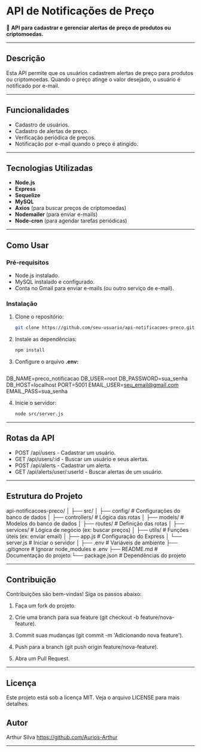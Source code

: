 # API de Notificações de Preço

🚀 **API para cadastrar e gerenciar alertas de preço de produtos ou criptomoedas.**

---

## **Descrição**

Esta API permite que os usuários cadastrem alertas de preço para produtos ou criptomoedas. Quando o preço atinge o valor desejado, o usuário é notificado por e-mail.

---

## **Funcionalidades**

- Cadastro de usuários.
- Cadastro de alertas de preço.
- Verificação periódica de preços.
- Notificação por e-mail quando o preço é atingido.

---

## **Tecnologias Utilizadas**

- **Node.js**
- **Express**
- **Sequelize**
- **MySQL**
- **Axios** (para buscar preços de criptomoedas)
- **Nodemailer** (para enviar e-mails)
- **Node-cron** (para agendar tarefas periódicas)

---

## **Como Usar**

### **Pré-requisitos**

- Node.js instalado.
- MySQL instalado e configurado.
- Conta no Gmail para enviar e-mails (ou outro serviço de e-mail).

### **Instalação**

1. Clone o repositório:
   ```bash
   git clone https://github.com/seu-usuario/api-notificacoes-preco.git

2. Instale as dependências:
    ```bash
    npm install

3. Configure o arquivo **.env:**
    ```bash
DB_NAME=preco_notificacao
DB_USER=root
DB_PASSWORD=sua_senha
DB_HOST=localhost
PORT=5001
EMAIL_USER=seu_email@gmail.com
EMAIL_PASS=sua_senha

4. Inicie o servidor:
    ```bash
    node src/server.js
    

---

## **Rotas da API**

- POST /api/users - Cadastrar um usuário.
- GET /api/users/:id - Buscar um usuário e seus alertas.
- POST /api/alerts - Cadastrar um alerta.
- GET /api/alerts/user/:userId - Buscar alertas de um usuário.

---
    
## **Estrutura do Projeto**
 
api-notificacoes-preco/
│
├── src/
│   ├── config/           # Configurações do banco de dados
│   ├── controllers/      # Lógica das rotas
│   ├── models/           # Modelos do banco de dados
│   ├── routes/           # Definição das rotas
│   ├── services/         # Lógica de negócio (ex: buscar preços)
│   ├── utils/            # Funções úteis (ex: enviar email)
│   ├── app.js            # Configuração do Express
│   └── server.js         # Iniciar o servidor
│
├── .env                  # Variáveis de ambiente
├── .gitignore            # Ignorar node_modules e .env
├── README.md             # Documentação do projeto
└── package.json          # Dependências do projeto

---

## **Contribuição**

Contribuições são bem-vindas! Siga os passos abaixo:

1. Faça um fork do projeto.

2. Crie uma branch para sua feature (git checkout -b feature/nova-feature).

3. Commit suas mudanças (git commit -m 'Adicionando nova feature').

4. Push para a branch (git push origin feature/nova-feature).

5. Abra um Pull Request.

---

## **Licença**
Este projeto está sob a licença MIT. Veja o arquivo LICENSE para mais detalhes.

## **Autor**

Arthur Silva
https://github.com/Aurios-Arthur


---

